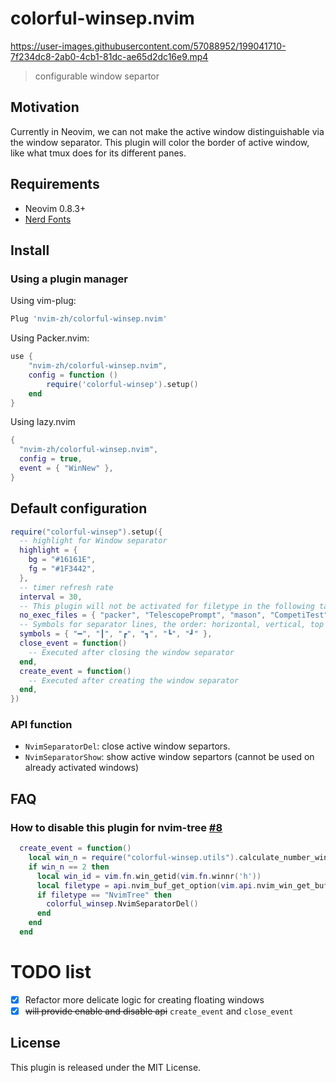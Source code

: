 # colorful-winsep.nvim

https://user-images.githubusercontent.com/57088952/199041710-7f234dc8-2ab0-4cb1-81dc-ae65d2dc16e9.mp4
> configurable window separtor

## Motivation

Currently in Neovim, we can not make the active window distinguishable via the window separator.
This plugin will color the border of active window, like what tmux does for its different panes.

## Requirements

+ Neovim 0.8.3+
+ [Nerd Fonts](https://www.nerdfonts.com/)

## Install
### Using a plugin manager

Using vim-plug:

```lua
Plug 'nvim-zh/colorful-winsep.nvim'
```

Using Packer.nvim:

```lua
use {
    "nvim-zh/colorful-winsep.nvim",
    config = function ()
        require('colorful-winsep').setup()
    end
}
```

Using lazy.nvim

```lua
{
  "nvim-zh/colorful-winsep.nvim",
  config = true,
  event = { "WinNew" },
}
```

## Default configuration

```lua
require("colorful-winsep").setup({
  -- highlight for Window separator
  highlight = {
    bg = "#16161E",
    fg = "#1F3442",
  },
  -- timer refresh rate
  interval = 30,
  -- This plugin will not be activated for filetype in the following table.
  no_exec_files = { "packer", "TelescopePrompt", "mason", "CompetiTest", "NvimTree" },
  -- Symbols for separator lines, the order: horizontal, vertical, top left, top right, bottom left, bottom right.
  symbols = { "━", "┃", "┏", "┓", "┗", "┛" },
  close_event = function()
    -- Executed after closing the window separator
  end,
  create_event = function()
    -- Executed after creating the window separator
  end,
})
```

### API function

- `NvimSeparatorDel`: close active window separtors.
- `NvimSeparatorShow`: show active window separtors (cannot be used on already activated windows)

## FAQ

###  How to disable this plugin for nvim-tree [#8](https://github.com/nvim-zh/colorful-winsep.nvim/issues/8)

```lua
  create_event = function()
    local win_n = require("colorful-winsep.utils").calculate_number_windows()
    if win_n == 2 then
      local win_id = vim.fn.win_getid(vim.fn.winnr('h'))
      local filetype = api.nvim_buf_get_option(vim.api.nvim_win_get_buf(win_id), 'filetype')
      if filetype == "NvimTree" then
        colorful_winsep.NvimSeparatorDel()
      end
    end
  end
```

# TODO list

- [x] Refactor more delicate logic for creating floating windows
- [x] ~~will provide enable and disable api~~ `create_event` and `close_event`

## License

This plugin is released under the MIT License.
